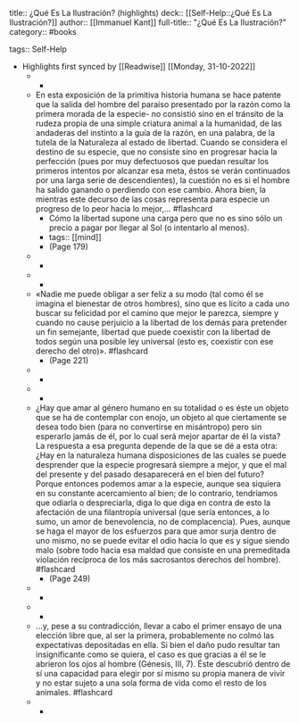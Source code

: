 title:: ¿Qué Es La Ilustración? (highlights)
deck:: [[Self-Help::¿Qué Es La Ilustración?]]
author:: [[Immanuel Kant]]
full-title:: "¿Qué Es La Ilustración?"
category:: #books

tags:: Self-Help

- Highlights first synced by [[Readwise]] [[Monday, 31-10-2022]]
	- -
	- En esta exposición de la primitiva historia humana se hace patente que la salida del hombre del paraíso presentado por la razón como la primera morada de la especie- no consistió sino en el tránsito de la rudeza propia de una simple criatura animal a la humanidad, de las andaderas del instinto a la guía de la razón, en una palabra, de la tutela de la Naturaleza al estado de libertad. Cuando se considera el destino de su especie, que no consiste sino en progresar hacia la perfección (pues por muy defectuosos que puedan resultar los primeros intentos por alcanzar esa meta, éstos se verán continuados por una larga serie de descendientes), la cuestión no es si el hombre ha salido ganando o perdiendo con ese cambio. Ahora bien, la mientras este decurso de las cosas representa para especie un progreso de lo peor hacia lo mejor,... #flashcard
		- Cómo la libertad supone una carga pero que no es sino sólo un precio a pagar por llegar al Sol (o intentarlo al menos).
		- tags:: [[mind]]
		- (Page 179)
	- -
	- -
	- «Nadie me puede obligar a ser feliz a su modo (tal como él se imagina el bienestar de otros hombres), sino que es lícito a cada uno buscar su felicidad por el camino que mejor le parezca, siempre y cuando no cause perjuicio a la libertad de los demás para pretender un fin semejante, libertad que puede coexistir con la libertad de todos según una posible ley universal (esto es, coexistir con ese derecho del otro)». #flashcard
		- (Page 221)
	- -
	- -
	- ¿Hay que amar al género humano en su totalidad o es éste un objeto que se ha de contemplar con enojo, un objeto al que ciertamente se desea todo bien (para no convertirse en misántropo) pero sin esperarlo jamás de él, por lo cual será mejor apartar de él la vista? La respuesta a esa pregunta depende de la que se dé a esta otra: ¿Hay en la naturaleza humana disposiciones de las cuales se puede desprender que la especie progresará siempre a mejor, y que el mal del presente y del pasado desaparecerá en el bien del futuro? Porque entonces podemos amar a la especie, aunque sea siquiera en su constante acercamiento al bien; de lo contrario, tendríamos que odiarla o despreciarla, diga lo que diga en contra de esto la afectación de una filantropía universal (que sería entonces, a lo sumo, un amor de benevolencia, no de complacencia). Pues, aunque se haga el mayor de los esfuerzos para que amor surja dentro de uno mismo, no se puede evitar el odio hacia lo que es y sigue siendo malo (sobre todo hacia esa maldad que consiste en una premeditada violación recíproca de los más sacrosantos derechos del hombre). #flashcard
		- (Page 249)
	- -
	- -
	- ...y, pese a su contradicción, llevar a cabo el primer ensayo de una elección libre que, al ser la primera, probablemente no colmó las expectativas depositadas en ella. Si bien el daño pudo resultar tan insignificante como se quiera, el caso es que gracias a él se le abrieron los ojos al hombre (Génesis, III, 7). Éste descubrió dentro de sí una capacidad para elegir por sí mismo su propia manera de vivir y no estar sujeto a una sola forma de vida como el resto de los animales. #flashcard
	- -